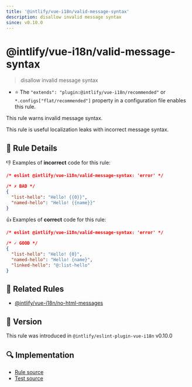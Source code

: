```yaml
---
title: '@intlify/vue-i18n/valid-message-syntax'
description: disallow invalid message syntax
since: v0.10.0
---
```


# @intlify/vue-i18n/valid-message-syntax

> disallow invalid message syntax

- :star: The `"extends": "plugin:@intlify/vue-i18n/recommended"` or `*.configs["flat/recommended"]` property in a configuration file enables this rule.

This rule warns invalid message syntax.

This rule is useful localization leaks with incorrect message syntax.

## :book: Rule Details

:-1: Examples of **incorrect** code for this rule:

<eslint-code-block language="json">

```json
/* eslint @intlify/vue-i18n/valid-message-syntax: 'error' */

/* ✗ BAD */
{
  "list-hello": "Hello! {{0}}",
  "named-hello": "Hello! {{name}}"
}
```

</eslint-code-block>

:+1: Examples of **correct** code for this rule:

<eslint-code-block language="json">

```json
/* eslint @intlify/vue-i18n/valid-message-syntax: 'error' */

/* ✓ GOOD */
{
  "list-hello": "Hello! {0}",
  "named-hello": "Hello! {name}",
  "linked-hello": "@:list-hello"
}
```

</eslint-code-block>

## :couple: Related Rules

- [@intlify/vue-i18n/no-html-messages](./no-html-messages.md)

## :rocket: Version

This rule was introduced in `@intlify/eslint-plugin-vue-i18n` v0.10.0

## :mag: Implementation

- [Rule source](https://github.com/intlify/eslint-plugin-vue-i18n/blob/master/lib/rules/valid-message-syntax.ts)
- [Test source](https://github.com/intlify/eslint-plugin-vue-i18n/tree/master/tests/lib/rules/valid-message-syntax.ts)
